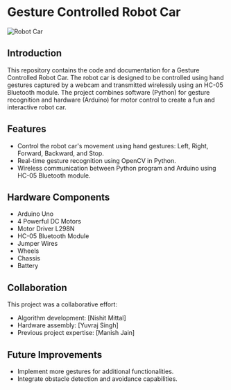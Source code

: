 # Gesture Controlled Robot Car

![Robot Car](https://github.com/NishitMittal2004/Gesture_Controlled_Robotic_Car/blob/main/GestureRobotCar.ino)

## Introduction

This repository contains the code and documentation for a Gesture Controlled Robot Car. The robot car is designed to be controlled using hand gestures captured by a webcam and transmitted wirelessly using an HC-05 Bluetooth module. The project combines software (Python) for gesture recognition and hardware (Arduino) for motor control to create a fun and interactive robot car.

## Features

- Control the robot car's movement using hand gestures: Left, Right, Forward, Backward, and Stop.
- Real-time gesture recognition using OpenCV in Python.
- Wireless communication between Python program and Arduino using HC-05 Bluetooth module.

## Hardware Components

- Arduino Uno
- 4 Powerful DC Motors
- Motor Driver L298N
- HC-05 Bluetooth Module
- Jumper Wires
- Wheels
- Chassis
- Battery

## Collaboration

This project was a collaborative effort:

- Algorithm development: [Nishit Mittal]
- Hardware assembly: [Yuvraj Singh]
- Previous project expertise: [Manish Jain]

## Future Improvements

- Implement more gestures for additional functionalities.
- Integrate obstacle detection and avoidance capabilities.
